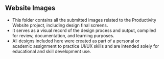 ## Website Images

* This folder contains all the submitted images related to the Productivity Website project, including design final screens.
* It serves as a visual record of the design process and output, compiled for review, documentation, and learning purposes.
* All designs included here were created as part of a personal or academic assignment to practice UI/UX skills and are intended solely for educational and skill development use.
